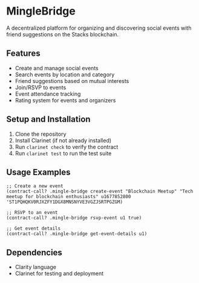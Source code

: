 # MingleBridge
A decentralized platform for organizing and discovering social events with friend suggestions on the Stacks blockchain.

## Features
- Create and manage social events
- Search events by location and category
- Friend suggestions based on mutual interests
- Join/RSVP to events
- Event attendance tracking
- Rating system for events and organizers

## Setup and Installation
1. Clone the repository
2. Install Clarinet (if not already installed)
3. Run `clarinet check` to verify the contract
4. Run `clarinet test` to run the test suite

## Usage Examples
```clarity
;; Create a new event
(contract-call? .mingle-bridge create-event "Blockchain Meetup" "Tech meetup for blockchain enthusiasts" u1677852800 'ST1PQHQKV0RJXZFY1DGX8MNSNYVE3VGZJSRTPGZGM)

;; RSVP to an event
(contract-call? .mingle-bridge rsvp-event u1 true)

;; Get event details
(contract-call? .mingle-bridge get-event-details u1)
```

## Dependencies
- Clarity language
- Clarinet for testing and deployment
